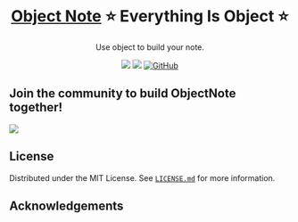 <h1 align="center" style="border-bottom: none">
    <b>
        <a href="http://www.objectnote.top">Object Note</a>
    </b>
    ⭐️  Everything Is Object    ⭐️ <br>
</h1>

<p align="center">
Use object to build your note.
</p>

<p align="center">
<a href="https://github.com/mao720/object_note"><img src="https://img.shields.io/github/stars/mao720/object_note.svg?style=flat&logo=github&colorB=deeppink&label=stars"></a>
<a href="https://github.com/mao720/object_note"><img src="https://img.shields.io/github/forks/mao720/object_note.svg"></a>
<a href="https://opensource.org/licenses/MIT"><img alt="GitHub" src="https://img.shields.io/github/license/mao720/object_note"></a>
</p>

## Join the community to build ObjectNote together!
<a href="https://github.com/mao720/object_note/graphs/contributors">
  <img src="https://contrib.rocks/image?repo=mao720/object_note" />
</a>

## License

Distributed under the MIT License. See [`LICENSE.md`](https://github.com/mao720/object_note/blob/main/LICENSE) for more information.

## Acknowledgements

